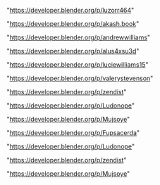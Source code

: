 "https://developer.blender.org/p/luzorr464"

"https://developer.blender.org/p/akash.book"

"https://developer.blender.org/p/andrewwilliams"

"https://developer.blender.org/p/alus4xsu3d"

"https://developer.blender.org/p/luciewilliams15"

"https://developer.blender.org/p/valerystevenson"

"https://developer.blender.org/p/zendist"

"https://developer.blender.org/p/Ludonope"

"https://developer.blender.org/p/Mujsoye"

 
"https://developer.blender.org/p/Fupsacerda"


"https://developer.blender.org/p/Ludonope"


"https://developer.blender.org/p/zendist"


"https://developer.blender.org/p/Mujsoye"


 
